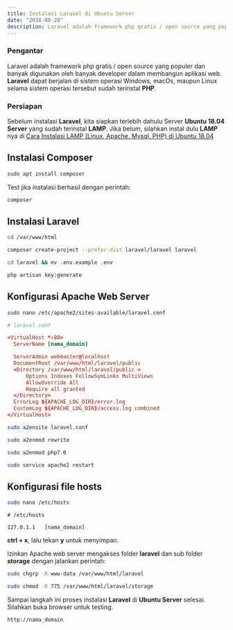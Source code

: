 ```yaml
---
title: Instalasi Laravel di Ubuntu Server
date: "2018-08-28"
description: Laravel adalah framework php gratis / open source yang populer dan banyak digunakan oleh banyak developer dalam membangun aplikasi web.
---
```


### Pengantar

Laravel adalah framework php gratis / open source yang populer dan banyak digunakan oleh banyak developer dalam membangun aplikasi web. **Laravel** dapat berjalan di sistem operasi Windows, macOs, maupun Linux selama sistem operasi tersebut sudah terinstal **PHP**.

### Persiapan

Sebelum instalasi **Laravel**, kita siapkan terlebih dahulu Server **Ubuntu 18.04 Server** yang sudah terinstal **LAMP**. Jika belum, silahkan instal dulu **LAMP** nya di [Cara Instalasi LAMP (Linux, Apache, Mysql, PHP) di Ubuntu 18.04](http://localhost:8000/instalasi-lamp-di-ubuntu-18-04/)

## Instalasi Composer

```bash
sudo apt install composer
```

Test jika instalasi berhasil dengan perintah: 

```bash
composer
```

## Instalasi Laravel

```bash
cd /var/www/html
```

```bash
composer create-project --prefer-dist laravel/laravel laravel
```

```bash
cd laravel && mv .env.example .env
```

```bash
php artisan key:generate
```

## Konfigurasi Apache Web Server

```bash
sudo nano /etc/apache2/sites-available/laravel.conf
```

```conf
# laravel.conf

<VirtualHost *:80>
  ServerName [nama_domain]

  ServerAdmin webmaster@localhost
  DocumentRoot /var/www/html/laravel/public
  <Directory /var/www/html/laravel/public >
      Options Indexes FollowSymLinks MultiViews
      AllowOverride All
      Require all granted
  </Directory>
  ErrorLog ${APACHE_LOG_DIR}/error.log
  CustomLog ${APACHE_LOG_DIR}/access.log combined
</VirtualHost>
```

```bash
sudo a2ensite laravel.conf
```

```bash
sudo a2enmod rewrite
```

```bash
sudo a2enmod php7.0
```

```bash
sudo service apache2 restart
```

## Konfigurasi file hosts

```bash
sudo nano /etc/hosts
```

```
# /etc/hosts

127.0.1.1   [nama_domain]
```

**ctrl + x**, lalu tekan **y** untuk menyimpan.

Izinkan Apache web server mengakses folder **laravel** dan sub folder **storage** dengan jalankan perintah:

```bash
sudo chgrp -R www-data /var/www/html/laravel
```

```bash
sudo chmod -R 775 /var/www/html/laravel/storage
```

Sampai langkah ini proses instalasi **Laravel** di **Ubuntu Server** selesai. Silahkan buka browser untuk testing.

```
http://nama_domain
```
